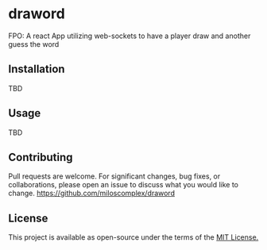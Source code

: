 # draword

FPO: A react App utilizing web-sockets to have a player draw and another guess the word

## Installation
TBD

## Usage
TBD

## Contributing
Pull requests are welcome. For significant changes, bug fixes, or collaborations, please open an issue to discuss what you would like to change. https://github.com/miloscomplex/draword

## License
This project is available as open-source under the terms of the [MIT License.](https://choosealicense.com/licenses/mit/)

